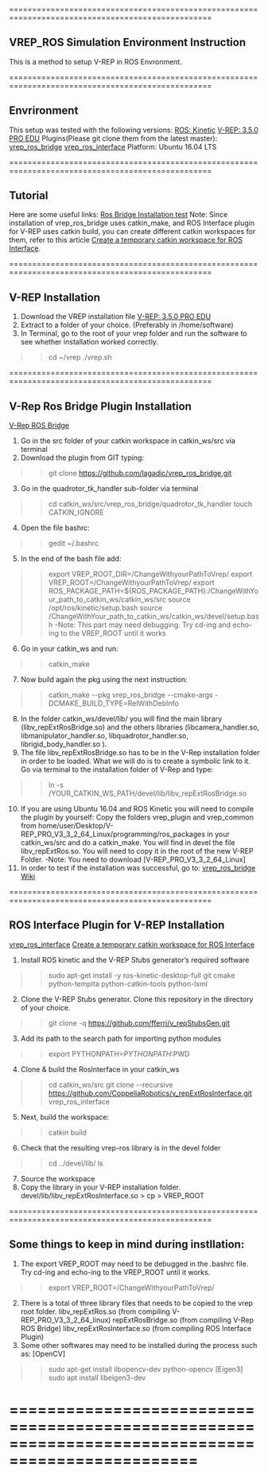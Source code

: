 ==================================================================================================
## VREP_ROS Simulation Environment Instruction
This is a method to setup V-REP in ROS Envronment. 

==================================================================================================
## Envrironment
This setup was tested with the following versions: 
[ROS: Kinetic](http://wiki.ros.org/kinetic)
[V-REP: 3.5.0 PRO EDU](http://coppeliarobotics.com/files/V-REP_PRO_EDU_V3_5_0_Linux.tar.gz)
Plugins(Please git clone them from the latest master):
[vrep_ros_bridge](https://github.com/lagadic/vrep_ros_bridge)
[vrep_ros_interface](https://github.com/CoppeliaRobotics/v_repExtRosInterface)
Platform: Ubuntu 16.04 LTS

==================================================================================================
## Tutorial
Here are some useful links:
[Ros Bridge Installation test](http://wiki.ros.org/vrep_ros_bridge#Installation_test)
Note: Since installation of vrep_ros_bridge uses catkin_make, and ROS Interface plugin for V-REP uses catkin build, you can create different catkin workspaces for them, refer to this article 
[Create a temporary catkin workspace for ROS Interface](http://analuciacruz.me/articles/RosInterface_kinetic/).


==================================================================================================
## V-REP Installation
1. Download the VREP installation file
[V-REP: 3.5.0 PRO EDU](http://www.coppeliarobotics.com/downloads.html)
2. Extract to a folder of your choice. (Preferably in /home/software)
3. In Terminal, go to the root of your vrep folder and run the software to see whether installation worked correctly. 
>> cd ~/vrep
>> ./vrep.sh 

==================================================================================================
## V-Rep Ros Bridge Plugin Installation
[V-Rep ROS Bridge](https://github.com/lagadic/vrep_ros_bridge)
1. Go in the src folder of your catkin workspace in catkin_ws/src via terminal
2. Download the plugin from GIT typing:
>> git clone https://github.com/lagadic/vrep_ros_bridge.git
3. Go in the quadrotor_tk_handler sub-folder via terminal
>> cd catkin_ws/src/vrep_ros_bridge/quadrotor_tk_handler
>> touch CATKIN_IGNORE
4. Open the file bashrc: 
>> gedit ~/.bashrc
5. In the end of the bash file add:
>> export VREP_ROOT_DIR=/ChangeWithyourPathToVrep/
>> export VREP_ROOT=/ChangeWithyourPathToVrep/
>> export ROS_PACKAGE_PATH=${ROS_PACKAGE_PATH}:/ChangeWithYour_path_to_catkin_ws/catkin_ws/src
>> source /opt/ros/kinetic/setup.bash
>> source /ChangeWithYour_path_to_catkin_ws/catkin_ws/devel/setup.bash
-Note: This part may need debugging. Try cd-ing and echo-ing to the VREP_ROOT until it works
6. Go in your catkin_ws and run:
>> catkin_make
7. Now build again the pkg using the next instruction:
>> catkin_make --pkg vrep_ros_bridge --cmake-args -DCMAKE_BUILD_TYPE=RelWithDebInfo
8. In the folder catkin_ws/devel/lib/ you will find the main library (libv_repExtRosBridge.so) and the others libraries (libcamera_handler.so, libmanipulator_handler.so, libquadrotor_handler.so, librigid_body_handler.so ).
9. The file libv_repExtRosBridge.so has to be in the V-Rep installation folder in order to be loaded. What we will do is to create a symbolic link to it. Go via terminal to the installation folder of V-Rep and type:
>> ln -s /YOUR_CATKIN_WS_PATH/devel/lib/libv_repExtRosBridge.so
10. If you are using Ubuntu 16.04 and ROS Kinetic you will need to compile the plugin by yourself: Copy the folders vrep_plugin and vrep_common from home/user/Desktop/V-REP_PRO_V3_3_2_64_Linux/programming/ros_packages in your catkin_ws/src and do a catkin_make. You will find in devel the file libv_repExtRos.so. You will need to copy it in the root of the new V-REP Folder.
-Note: You need to download [V-REP_PRO_V3_3_2_64_Linux]
11. In order to test if the installation was successful, go to: [vrep_ros_bridge Wiki](http://wiki.ros.org/vrep_ros_bridge#Installation_test)


==================================================================================================
## ROS Interface Plugin for V-REP Installation 
[vrep_ros_interface](https://github.com/CoppeliaRobotics/v_repExtRosInterface)
[Create a temporary catkin workspace for ROS Interface](http://analuciacruz.me/articles/RosInterface_kinetic/)
1. Install ROS kinetic and the V-REP Stubs generator’s required software
>> sudo apt-get install -y ros-kinetic-desktop-full git cmake python-tempita python-catkin-tools python-lxml
2. Clone the V-REP Stubs generator. Clone this repository in the directory of your choice.
>> git clone -q https://github.com/fferri/v_repStubsGen.git
3. Add its path to the search path for importing python modules
>> export PYTHONPATH=$PYTHONPATH:$PWD
4. Clone & build the RosInterface in your catkin_ws
>> cd catkin_ws/src
>> git clone --recursive https://github.com/CoppeliaRobotics/v_repExtRosInterface.git vrep_ros_interface
5. Next, build the workspace:
>> catkin build
6. Check that the resulting vrep-ros library is in the devel folder
>> cd ../devel/lib/
>> ls
7. Source the workspace
8. Copy the library in your V-REP installation folder. 
devel/lib/libv_repExtRosInterface.so > cp > VREP_ROOT

==================================================================================================
## Some things to keep in mind during instllation: 
1. The export VREP_ROOT may need to be debugged in the .bashrc file. Try cd-ing and echo-ing to the VREP_ROOT until it works.  
>> export VREP_ROOT=/ChangeWithyourPathToVrep/
2. There is a total of three library files that needs to be copied to the vrep root folder. 
libv_repExtRos.so (from compiling V-REP_PRO_V3_3_2_64_linux)
repExtRosBridge.so (from compiling V-Rep ROS Bridge)
libv_repExtRosInterface.so (from compiling ROS Interface Plugin) 
3. Some other softwares may need to be installed during the process such as: 
[OpenCV]
>> sudo apt-get install libopencv-dev python-opencv
[Eigen3]
>> sudo apt install libeigen3-dev

==================================================================================================
==================================================================================================
